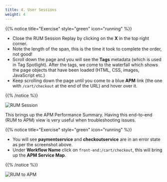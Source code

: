 ```yaml
---
title: 4. User Sessions
weight: 4
---
```

{{% notice title="Exercise" style="green" icon="running" %}}

* Close the RUM Session Replay by clicking on the **X** in the top right corner.
* Note the length of the span, this is the time it took to complete the order, not good!
* Scroll down the page and you will see the **Tags** metadata (which is used in Tag Spotlight). After the tags, we come to the waterfall which shows the page objects that have been loaded (HTML, CSS, images, JavaScript etc.)
* Keep scrolling down the page until you come to a blue **APM** link (the one with `/cart/checkout` at the end of the URL) and hover over it.

{{% /notice %}}

![RUM Session](../images/rum-waterfall.png)

This brings up the APM Performance Summary. Having this end-to-end (RUM to APM) view is very useful when troubleshooting issues.

{{% notice title="Exercise" style="green" icon="running" %}}

* You will see **paymentservice** and **checkoutservice** are in an error state as per the screenshot above.
* Under **Workflow Name** click on `front-end:/cart/checkout`, this will bring up the **APM Service Map**.

{{% /notice %}}

![RUM to APM](../images/rum-to-apm.png)
